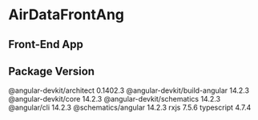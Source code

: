 # AirDataFrontAng

## Front-End App

Package                         Version
---------------------------------------------------------
@angular-devkit/architect 0.1402.3 @angular-devkit/build-angular 14.2.3 @angular-devkit/core 14.2.3
@angular-devkit/schematics 14.2.3 @angular/cli 14.2.3 @schematics/angular 14.2.3 rxjs 7.5.6 typescript 4.7.4
